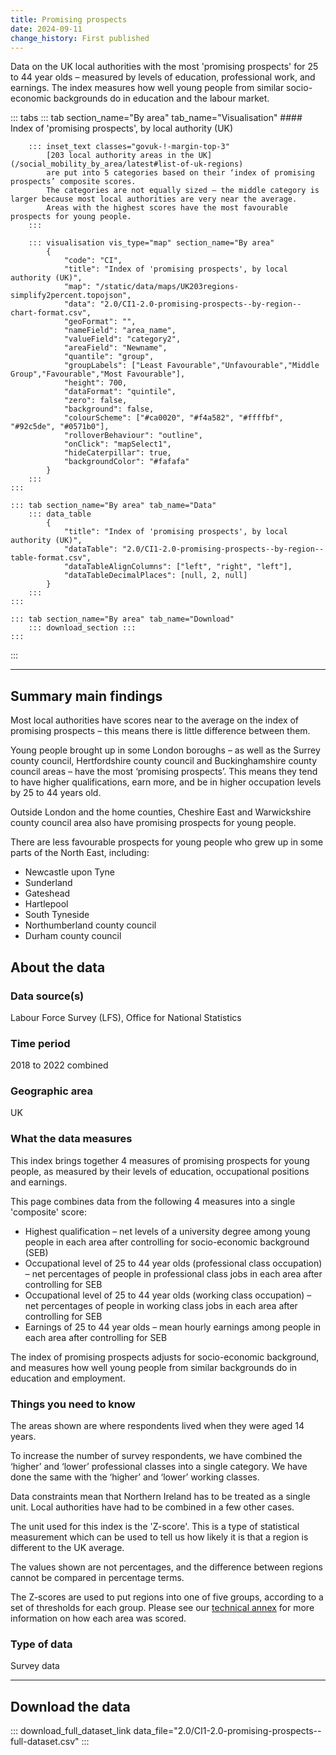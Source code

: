 ```yaml
---
title: Promising prospects
date: 2024-09-11
change_history: First published
---
```


Data on the UK local authorities with the most 'promising prospects' for 25 to 44 year olds – measured by levels of education, professional work, and earnings. The index measures how well young people from similar socio-economic backgrounds do in education and the labour market.

::: tabs
    ::: tab section_name="By area" tab_name="Visualisation"
        #### Index of 'promising prospects', by local authority (UK)

        ::: inset_text classes="govuk-!-margin-top-3"
            [203 local authority areas in the UK](/social_mobility_by_area/latest#list-of-uk-regions)
            are put into 5 categories based on their ‘index of promising prospects’ composite scores.
            The categories are not equally sized – the middle category is larger because most local authorities are very near the average.
            Areas with the highest scores have the most favourable prospects for young people.
        :::

        ::: visualisation vis_type="map" section_name="By area"
            {
                "code": "CI",
                "title": "Index of 'promising prospects', by local authority (UK)",
                "map": "/static/data/maps/UK203regions-simplify2percent.topojson",
                "data": "2.0/CI1-2.0-promising-prospects--by-region--chart-format.csv",
                "geoFormat": "",
                "nameField": "area_name",
                "valueField": "category2",
                "areaField": "Newname",
                "quantile": "group",
                "groupLabels": ["Least Favourable","Unfavourable","Middle Group","Favourable","Most Favourable"],
                "height": 700,
                "dataFormat": "quintile",
                "zero": false,
                "background": false,
                "colourScheme": ["#ca0020", "#f4a582", "#ffffbf", "#92c5de", "#0571b0"],
                "rolloverBehaviour": "outline",
                "onClick": "mapSelect1",
                "hideCaterpillar": true,
                "backgroundColor": "#fafafa"
            }
        :::
    :::

    ::: tab section_name="By area" tab_name="Data"
        ::: data_table
            {
                "title": "Index of 'promising prospects', by local authority (UK)",
                "dataTable": "2.0/CI1-2.0-promising-prospects--by-region--table-format.csv",
                "dataTableAlignColumns": ["left", "right", "left"],
                "dataTableDecimalPlaces": [null, 2, null]
            }
        :::
    :::

    ::: tab section_name="By area" tab_name="Download"
        ::: download_section :::
    :::
:::

---

## Summary main findings
Most local authorities have scores near to the average on the index of promising prospects – this means there is little difference between them.

Young people brought up in some London boroughs – as well as the Surrey county council, Hertfordshire county council and Buckinghamshire county council areas – have the most ‘promising prospects’. This means they tend to have higher qualifications, earn more, and be in higher occupation levels by 25 to 44 years old.

Outside London and the home counties, Cheshire East and Warwickshire county council area also have promising prospects for young people.

There are less favourable prospects for young people who grew up in some parts of the North East, including:

* Newcastle upon Tyne
* Sunderland
* Gateshead
* Hartlepool
* South Tyneside
* Northumberland county council
* Durham county council

## About the data

### Data source(s)

Labour Force Survey (LFS), Office for National Statistics

### Time period

2018 to 2022 combined

### Geographic area

UK

### What the data measures
This index brings together 4 measures of promising prospects for young people, as measured by their levels of education, occupational positions and earnings. 

This page combines data from the following 4 measures into a single 'composite' score:

* Highest qualification – net levels of a university degree among young people in each area after controlling for socio-economic background (SEB)
* Occupational level of 25 to 44 year olds (professional class occupation) – net percentages of people in professional class jobs in each area after controlling for SEB
* Occupational level of 25 to 44 year olds (working class occupation) – net percentages of people in working class jobs in each area after controlling for SEB
* Earnings of 25 to 44 year olds – mean hourly earnings among people in each area after controlling for SEB

The index of promising prospects adjusts for socio-economic background, and measures how well young people from similar backgrounds do in education and employment.

### Things you need to know
The areas shown are where respondents lived when they were aged 14 years.

To increase the number of survey respondents, we have combined the ‘higher’ and ‘lower’ professional classes into a single category. We have done the same with the ‘higher’ and ‘lower’ working classes.

Data constraints mean that Northern Ireland has to be treated as a single unit. Local authorities have had to be combined in a few other cases.

The unit used for this index is the 'Z-score'. This is a type of statistical measurement which can be used to tell us how likely it is that a region is different to the UK average. 

The values shown are not percentages, and the difference between regions cannot be compared in percentage terms. 

The Z-scores are used to put regions into one of five groups, according to a set of thresholds for each group. Please see our [technical annex](https://www.gov.uk/government/publications/state-of-the-nation-2024-local-to-national-mapping-opportunities-for-all/technical-annex) for more information on how each area was scored.

### Type of data
Survey data

---

## Download the data

::: download_full_dataset_link data_file="2.0/CI1-2.0-promising-prospects--full-dataset.csv" :::
